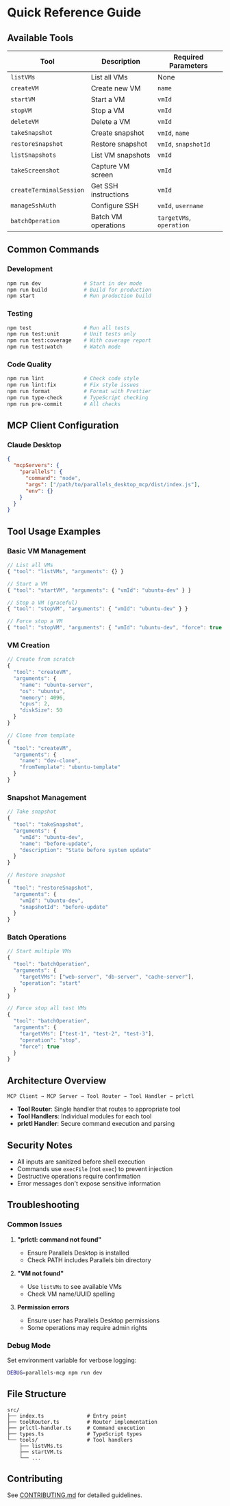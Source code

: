 # Quick Reference Guide

## Available Tools

| Tool | Description | Required Parameters |
|------|-------------|-------------------|
| `listVMs` | List all VMs | None |
| `createVM` | Create new VM | `name` |
| `startVM` | Start a VM | `vmId` |
| `stopVM` | Stop a VM | `vmId` |
| `deleteVM` | Delete a VM | `vmId` |
| `takeSnapshot` | Create snapshot | `vmId`, `name` |
| `restoreSnapshot` | Restore snapshot | `vmId`, `snapshotId` |
| `listSnapshots` | List VM snapshots | `vmId` |
| `takeScreenshot` | Capture VM screen | `vmId` |
| `createTerminalSession` | Get SSH instructions | `vmId` |
| `manageSshAuth` | Configure SSH | `vmId`, `username` |
| `batchOperation` | Batch VM operations | `targetVMs`, `operation` |

## Common Commands

### Development
```bash
npm run dev              # Start in dev mode
npm run build            # Build for production
npm start                # Run production build
```

### Testing
```bash
npm test                 # Run all tests
npm run test:unit        # Unit tests only
npm run test:coverage    # With coverage report
npm run test:watch       # Watch mode
```

### Code Quality
```bash
npm run lint             # Check code style
npm run lint:fix         # Fix style issues
npm run format           # Format with Prettier
npm run type-check       # TypeScript checking
npm run pre-commit       # All checks
```

## MCP Client Configuration

### Claude Desktop
```json
{
  "mcpServers": {
    "parallels": {
      "command": "node",
      "args": ["/path/to/parallels_desktop_mcp/dist/index.js"],
      "env": {}
    }
  }
}
```

## Tool Usage Examples

### Basic VM Management
```javascript
// List all VMs
{ "tool": "listVMs", "arguments": {} }

// Start a VM
{ "tool": "startVM", "arguments": { "vmId": "ubuntu-dev" } }

// Stop a VM (graceful)
{ "tool": "stopVM", "arguments": { "vmId": "ubuntu-dev" } }

// Force stop a VM
{ "tool": "stopVM", "arguments": { "vmId": "ubuntu-dev", "force": true } }
```

### VM Creation
```javascript
// Create from scratch
{
  "tool": "createVM",
  "arguments": {
    "name": "ubuntu-server",
    "os": "ubuntu",
    "memory": 4096,
    "cpus": 2,
    "diskSize": 50
  }
}

// Clone from template
{
  "tool": "createVM",
  "arguments": {
    "name": "dev-clone",
    "fromTemplate": "ubuntu-template"
  }
}
```

### Snapshot Management
```javascript
// Take snapshot
{
  "tool": "takeSnapshot",
  "arguments": {
    "vmId": "ubuntu-dev",
    "name": "before-update",
    "description": "State before system update"
  }
}

// Restore snapshot
{
  "tool": "restoreSnapshot",
  "arguments": {
    "vmId": "ubuntu-dev",
    "snapshotId": "before-update"
  }
}
```

### Batch Operations
```javascript
// Start multiple VMs
{
  "tool": "batchOperation",
  "arguments": {
    "targetVMs": ["web-server", "db-server", "cache-server"],
    "operation": "start"
  }
}

// Force stop all test VMs
{
  "tool": "batchOperation",
  "arguments": {
    "targetVMs": ["test-1", "test-2", "test-3"],
    "operation": "stop",
    "force": true
  }
}
```

## Architecture Overview

```
MCP Client → MCP Server → Tool Router → Tool Handler → prlctl
```

- **Tool Router**: Single handler that routes to appropriate tool
- **Tool Handlers**: Individual modules for each tool
- **prlctl Handler**: Secure command execution and parsing

## Security Notes

- All inputs are sanitized before shell execution
- Commands use `execFile` (not `exec`) to prevent injection
- Destructive operations require confirmation
- Error messages don't expose sensitive information

## Troubleshooting

### Common Issues

1. **"prlctl: command not found"**
   - Ensure Parallels Desktop is installed
   - Check PATH includes Parallels bin directory

2. **"VM not found"**
   - Use `listVMs` to see available VMs
   - Check VM name/UUID spelling

3. **Permission errors**
   - Ensure user has Parallels Desktop permissions
   - Some operations may require admin rights

### Debug Mode

Set environment variable for verbose logging:
```bash
DEBUG=parallels-mcp npm run dev
```

## File Structure

```
src/
├── index.ts              # Entry point
├── toolRouter.ts         # Router implementation
├── prlctl-handler.ts     # Command execution
├── types.ts              # TypeScript types
└── tools/                # Tool handlers
    ├── listVMs.ts
    ├── startVM.ts
    └── ...
```

## Contributing

See [CONTRIBUTING.md](./CONTRIBUTING.md) for detailed guidelines.